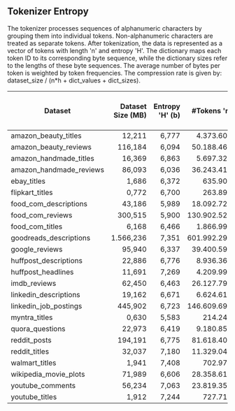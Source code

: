 ## Tokenizer Entropy

The tokenizer processes sequences of alphanumeric characters by grouping them into individual tokens. Non-alphanumeric characters are treated as separate tokens. After tokenization, the data is represented as a vector of tokens with length 'n' and entropy 'H'. The dictionary maps each token ID to its corresponding byte sequence, while the dictionary sizes refer to the lengths of these byte sequences. The average number of bytes per token is weighted by token frequencies. The compression rate is given by: dataset_size / (n*h + dict_values + dict_sizes).

| Dataset | Dataset Size (MB) | Entropy 'H' (b) | #Tokens 'n' | n*H (MB) | Dictionary Values (MB) | Dictionary Sizes (MB) | Avg Bytes per Token | Com Rate |
| --- | ---: | ---: | ---: | ---: | ---: | ---: | ---: | ---: |
| amazon_beauty_titles | 12,211 | 6,777 | 4.373.600 | 3,533 | 0,408 | 0,254 | 2,928 | 2,91 |
| amazon_beauty_reviews | 116,184 | 6,094 | 50.188.466 | 36,462 | 0,987 | 0,480 | 2,427 | 3,06 |
| amazon_handmade_titles | 16,369 | 6,863 | 5.697.324 | 4,661 | 0,366 | 0,228 | 3,013 | 3,11 |
| amazon_handmade_reviews | 86,093 | 6,036 | 36.243.411 | 26,077 | 0,721 | 0,367 | 2,491 | 3,17 |
| ebay_titles | 1,686 | 6,372 | 635.908 | 0,483 | 0,126 | 0,087 | 2,781 | 2,42 |
| flipkart_titles | 0,772 | 6,700 | 263.895 | 0,211 | 0,076 | 0,052 | 3,067 | 2,28 |
| food_com_descriptions | 43,186 | 5,989 | 18.092.728 | 12,918 | 0,476 | 0,264 | 2,503 | 3,16 |
| food_com_reviews | 300,515 | 5,900 | 130.902.521 | 92,064 | 1,272 | 0,713 | 2,407 | 3,20 |
| food_com_titles | 6,168 | 6,466 | 1.866.990 | 1,439 | 0,186 | 0,110 | 3,464 | 3,56 |
| goodreads_descriptions | 1.566,236 | 7,351 | 601.992.298 | 527,522 | 27,898 | 12,047 | 2,728 | 2,76 |
| google_reviews | 95,940 | 6,337 | 39.400.599 | 29,766 | 0,982 | 0,564 | 2,553 | 3,06 |
| huffpost_descriptions | 22,886 | 6,776 | 8.936.362 | 7,218 | 0,652 | 0,356 | 2,685 | 2,78 |
| huffpost_headlines | 11,691 | 7,269 | 4.209.990 | 3,648 | 0,411 | 0,227 | 2,912 | 2,73 |
| imdb_reviews | 62,450 | 6,463 | 26.127.794 | 20,129 |0,908 | 0,494 | 2,506 | 2,90 |
| linkedin_descriptions | 19,162 | 6,671 | 6.624.613 | 5,269 | 0,575 | 0,315 | 3,033 | 3,11 |
| linkedin_job_postings | 445,902 | 6,723 | 146.609.695 | 117,502 | 4,796 | 1,688 | 3,189 | 3,60 |
| myntra_titles | 0,630 | 5,583 | 214.241 | 0,143 | 0,024 | 0,015 | 3,083 | 3,46 |
| quora_questions | 22,973 | 6,419 | 9.180.850 | 7,026 | 0,567 | 0,325 | 2,624 | 2,90 |
| reddit_posts | 194,191 | 6,775 | 81.618.406 | 65,921 | 3,304 | 1,436 | 2,495 | 2,75 |
| reddit_titles | 32,037 | 7,180 | 11.329.046 | 9,696 | 0,812 | 0,447 | 2,965 | 2,92 |
| walmart_titles | 1,941 | 7,408 | 702.971 | 0,621 |0,206 | 0,134 | 2,896 | 2,02 |
| wikipedia_movie_plots | 71,989 | 6,606 | 28.358.612 | 22,332 | 1,059 | 0,581 | 2,662 | 3,00 |
| youtube_comments | 56,234 | 7,063 | 23.819.355 | 20,056 | 1,370 | 0,734 | 2,476 | 2,54 |
| youtube_titles | 1,912 | 7,244 | 727.712 | 0,628 | 0,077 | 0,051 | 2,755 | 2,53 |
